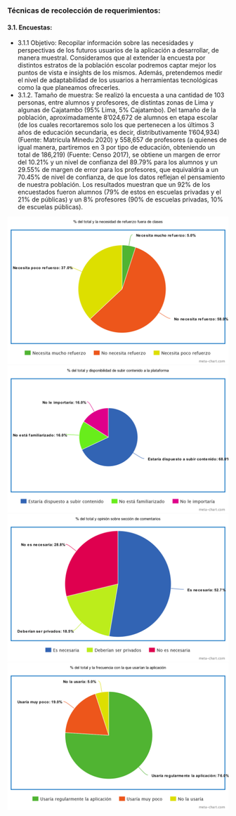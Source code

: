 ### Técnicas de recolección de requerimientos:
#### 3.1. Encuestas:
- 3.1.1 Objetivo: Recopilar información sobre las necesidades y perspectivas de los futuros usuarios de la aplicación a desarrollar, de manera muestral. Consideramos que al extender la encuesta por distintos estratos de la población escolar podremos captar mejor los puntos de vista e insights de los mismos. Además, pretendemos medir el nivel de adaptabilidad de los usuarios a herramientas tecnológicas como la que planeamos ofrecerles.
- 3.1.2. Tamaño de muestra: Se realizó la encuesta a una cantidad de 103 personas, entre alumnos y profesores, de distintas zonas de Lima y algunas de Cajatambo (95% Lima, 5% Cajatambo). Del tamaño de la población, aproximadamente 8’024,672 de alumnos en etapa escolar (de los cuales recortaremos solo los que pertenecen a los últimos 3 años de educación secundaria, es decir, distributivamente 1’604,934) (Fuente: Matrícula Minedu 2020) y 558,657 de profesores (a quienes de igual manera, partiremos en 3 por tipo de educación, obteniendo un total de 186,219) (Fuente: Censo 2017), se obtiene un margen de error del 10.21% y un nivel de confianza del 89.79% para los alumnos y un 29.55% de margen de error para los profesores, que equivaldría a un 70.45% de nivel de confianza, de que los datos reflejan el pensamiento de nuestra población. Los resultados muestran que un 92% de los encuestados fueron alumnos (79% de estos en escuelas privadas y el 21% de públicas)  y un 8% profesores (90% de escuelas privadas, 10% de escuelas públicas).

![chart1](../assets/images/meta-chart-1.png)
![chart2](../assets/images/meta-chart-2.png)
![chart3](../assets/images/meta-chart-3.png)
![chart4](../assets/images/meta-chart-4.png)



	